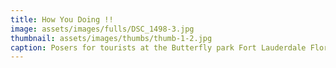 ```yaml
---
title: How You Doing !!
image: assets/images/fulls/DSC_1498-3.jpg
thumbnail: assets/images/thumbs/thumb-1-2.jpg
caption: Posers for tourists at the Butterfly park Fort Lauderdale Florida
---
```

